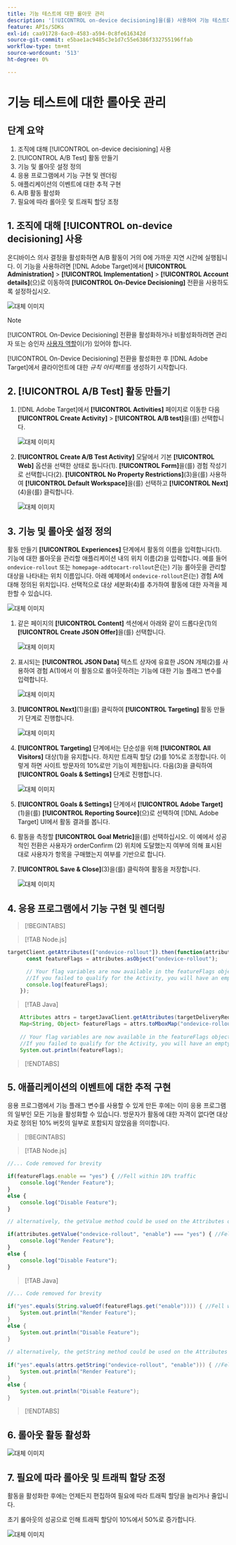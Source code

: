 ```yaml
---
title: 기능 테스트에 대한 롤아웃 관리
description: '[!UICONTROL on-device decisioning]을(를) 사용하여 기능 테스트에 대한 롤아웃을 관리하는 방법을 알아봅니다.'
feature: APIs/SDKs
exl-id: caa91728-6ac0-4583-a594-0c8fe616342d
source-git-commit: e5bae1ac9485c3e1d7c55e6386f332755196ffab
workflow-type: tm+mt
source-wordcount: '513'
ht-degree: 0%

---
```


# 기능 테스트에 대한 롤아웃 관리

## 단계 요약

1. 조직에 대해 [!UICONTROL on-device decisioning] 사용
1. [!UICONTROL A/B Test] 활동 만들기
1. 기능 및 롤아웃 설정 정의
1. 응용 프로그램에서 기능 구현 및 렌더링
1. 애플리케이션의 이벤트에 대한 추적 구현
1. A/B 활동 활성화
1. 필요에 따라 롤아웃 및 트래픽 할당 조정

## 1. 조직에 대해 [!UICONTROL on-device decisioning] 사용

온디바이스 의사 결정을 활성화하면 A/B 활동이 거의 0에 가까운 지연 시간에 실행됩니다. 이 기능을 사용하려면 [!DNL Adobe Target]에서 **[!UICONTROL Administration]** > **[!UICONTROL Implementation]** > **[!UICONTROL Account details]**(으)로 이동하여 **[!UICONTROL On-Device Decisioning]** 전환을 사용하도록 설정하십시오.

![대체 이미지](assets/asset-odd-toggle.png)

>[!NOTE]
>
>[!UICONTROL On-Device Decisioning] 전환을 활성화하거나 비활성화하려면 관리자 또는 승인자 [사용자 역할](https://experienceleague.adobe.com/docs/target/using/administer/manage-users/user-management.html)이(가) 있어야 합니다.

[!UICONTROL On-Device Decisioning] 전환을 활성화한 후 [!DNL Adobe Target]에서 클라이언트에 대한 *규칙 아티팩트*&#x200B;를 생성하기 시작합니다.

## 2. [!UICONTROL A/B Test] 활동 만들기

1. [!DNL Adobe Target]에서 **[!UICONTROL Activities]** 페이지로 이동한 다음 **[!UICONTROL Create Activity]** > **[!UICONTROL A/B test]**&#x200B;을(를) 선택합니다.

   ![대체 이미지](assets/asset-ab.png)

1. **[!UICONTROL Create A/B Test Activity]** 모달에서 기본 **[!UICONTROL Web]** 옵션을 선택한 상태로 둡니다(1). **[!UICONTROL Form]**&#x200B;을(를) 경험 작성기로 선택합니다(2). **[!UICONTROL No Property Restrictions]**(3)을(를) 사용하여 **[!UICONTROL Default Workspace]**&#x200B;을(를) 선택하고 **[!UICONTROL Next]**(4)을(를) 클릭합니다.

   ![대체 이미지](assets/asset-form.png)

## 3. 기능 및 롤아웃 설정 정의

활동 만들기 **[!UICONTROL Experiences]** 단계에서 활동의 이름을 입력합니다(1). 기능에 대한 롤아웃을 관리할 애플리케이션 내의 위치 이름(2)을 입력합니다. 예를 들어 `ondevice-rollout` 또는 `homepage-addtocart-rollout`은(는) 기능 롤아웃을 관리할 대상을 나타내는 위치 이름입니다. 아래 예제에서 `ondevice-rollout`은(는) 경험 A에 대해 정의된 위치입니다. 선택적으로 대상 세분화(4)를 추가하여 활동에 대한 자격을 제한할 수 있습니다.

![대체 이미지](assets/asset-location-rollout.png)

1. 같은 페이지의 **[!UICONTROL Content]** 섹션에서 아래와 같이 드롭다운(1)의 **[!UICONTROL Create JSON Offer]**&#x200B;을(를) 선택합니다.

   ![대체 이미지](assets/asset-offer.png)

1. 표시되는 **[!UICONTROL JSON Data]** 텍스트 상자에 유효한 JSON 개체(2)를 사용하여 경험 A(1)에서 이 활동으로 롤아웃하려는 기능에 대한 기능 플래그 변수를 입력합니다.

   ![대체 이미지](assets/asset-json-a-rollout.png)

1. **[!UICONTROL Next]**(1)을(를) 클릭하여 **[!UICONTROL Targeting]** 활동 만들기 단계로 진행합니다.

   ![대체 이미지](assets/asset-next-2-t-rollout.png)

1. **[!UICONTROL Targeting]** 단계에서는 단순성을 위해 **[!UICONTROL All Visitors]** 대상(1)을 유지합니다. 하지만 트래픽 할당 (2)를 10%로 조정합니다. 이렇게 하면 사이트 방문자의 10%로만 기능이 제한됩니다. 다음(3)을 클릭하여 **[!UICONTROL Goals & Settings]** 단계로 진행합니다.

   ![대체 이미지](assets/asset-next-2-g-rollout.png)

1. **[!UICONTROL Goals & Settings]** 단계에서 **[!UICONTROL Adobe Target]** (1)을(를) **[!UICONTROL Reporting Source]**(으)로 선택하여 [!DNL Adobe Target] UI에서 활동 결과를 봅니다.

1. 활동을 측정할 **[!UICONTROL Goal Metric]**&#x200B;을(를) 선택하십시오. 이 예에서 성공적인 전환은 사용자가 orderConfirm (2) 위치에 도달했는지 여부에 의해 표시된 대로 사용자가 항목을 구매했는지 여부를 기반으로 합니다.

1. **[!UICONTROL Save & Close]**(3)을(를) 클릭하여 활동을 저장합니다.

   ![대체 이미지](assets/asset-conv-rollout.png)

## 4. 응용 프로그램에서 기능 구현 및 렌더링

>[!BEGINTABS]

>[!TAB Node.js]

```js {line-numbers="true"}
targetClient.getAttributes(["ondevice-rollout"]).then(function(attributes) {
      const featureFlags = attributes.asObject("ondevice-rollout");

      // Your flag variables are now available in the featureFlags object variable.
      //If you failed to qualify for the Activity, you will have an empty object.
      console.log(featureFlags);
    });
```

>[!TAB Java]

```java {line-numbers="true"}
    Attributes attrs = targetJavaClient.getAttributes(targetDeliveryRequest, "ondevice-rollout");
    Map<String, Object> featureFlags = attrs.toMboxMap("ondevice-rollout");
​
    // Your flag variables are now available in the featureFlags object variable.
    //If you failed to qualify for the Activity, you will have an empty object.
    System.out.println(featureFlags);
```

>[!ENDTABS]

## 5. 애플리케이션의 이벤트에 대한 추적 구현

응용 프로그램에서 기능 플래그 변수를 사용할 수 있게 만든 후에는 이미 응용 프로그램의 일부인 모든 기능을 활성화할 수 있습니다. 방문자가 활동에 대한 자격이 없다면 대상자로 정의된 10% 버킷의 일부로 포함되지 않았음을 의미합니다.

>[!BEGINTABS]

>[!TAB Node.js]

```js {line-numbers="true"}
//... Code removed for brevity

if(featureFlags.enable == "yes") { //Fell within 10% traffic
    console.log("Render Feature");
}
else {
    console.log("Disable Feature");
}

// alternatively, the getValue method could be used on the Attributes object.

if(attributes.getValue("ondevice-rollout", "enable") === "yes") { //Fell within 10% traffic
    console.log("Render Feature");
}
else {
    console.log("Disable Feature");
}
```

>[!TAB Java]

```java {line-numbers="true"}
//... Code removed for brevity
​
if("yes".equals(String.valueOf(featureFlags.get("enable")))) { //Fell within 10% traffic
    System.out.println("Render Feature");
}
else {
    System.out.println("Disable Feature");
}
​
// alternatively, the getString method could be used on the Attributes object.
​
if("yes".equals(attrs.getString("ondevice-rollout", "enable"))) { //Fell within 10% traffic
    System.out.println("Render Feature");
}
else {
    System.out.println("Disable Feature");
}
```

>[!ENDTABS]

## 6. 롤아웃 활동 활성화

![대체 이미지](assets/asset-activate-rollout.png)

## 7. 필요에 따라 롤아웃 및 트래픽 할당 조정

활동을 활성화한 후에는 언제든지 편집하여 필요에 따라 트래픽 할당을 늘리거나 줄입니다.

초기 롤아웃의 성공으로 인해 트래픽 할당이 10%에서 50%로 증가합니다.

![대체 이미지](assets/asset-adjust-rollout.png)
